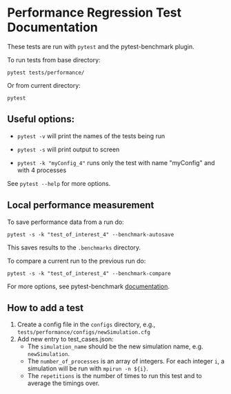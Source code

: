# Performance Regression Test Documentation

These tests are run with `pytest` and the pytest-benchmark plugin.

To run tests from base directory:
```
pytest tests/performance/
```
Or from current directory:
```
pytest
```

## Useful options:

- `pytest -v` will print the names of the tests being run

- `pytest -s` will print output to screen

- `pytest -k "myConfig_4"` runs only the test with name "myConfig" and with 4 processes

See `pytest --help` for more options.

## Local performance measurement
To save performance data from a run do:
```
pytest -s -k "test_of_interest_4" --benchmark-autosave
```
This saves results to the `.benchmarks` directory.

To compare a current run to the previous run do:
```
pytest -s -k "test_of_interest_4" --benchmark-compare
```

For more options, see pytest-benchmark [documentation](https://pytest-benchmark.readthedocs.io/en/stable/comparing.html).

## How to add a test

1. Create a config file in the `configs` directory, e.g., `tests/performance/configs/newSimulation.cfg`
2. Add new entry to test_cases.json:
    - The `simulation_name` should be the new simulation name, e.g. `newSimulation`.
    - The `number_of_processes` is an array of integers. For each integer `i`, a simulation will be run with `mpirun -n ${i}`.
    - The `repetitions` is the number of times to run this test and to average the timings over.
